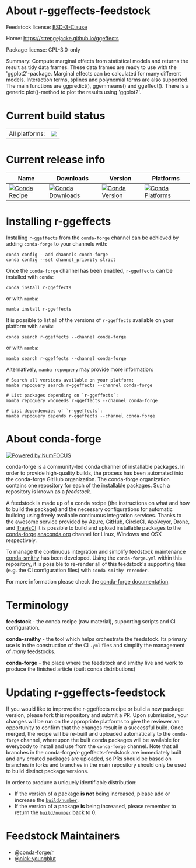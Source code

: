 About r-ggeffects-feedstock
===========================

Feedstock license: [BSD-3-Clause](https://github.com/conda-forge/r-ggeffects-feedstock/blob/main/LICENSE.txt)

Home: https://strengejacke.github.io/ggeffects

Package license: GPL-3.0-only

Summary: Compute marginal effects from statistical models and returns the  result as tidy data frames. These data frames are ready to use with the  'ggplot2'-package. Marginal effects can be calculated for many different  models. Interaction terms, splines and polynomial terms are also supported.  The main functions are ggpredict(), ggemmeans() and ggeffect(). There is a  generic plot()-method to plot the results using 'ggplot2'.

Current build status
====================


<table><tr><td>All platforms:</td>
    <td>
      <a href="https://dev.azure.com/conda-forge/feedstock-builds/_build/latest?definitionId=1181&branchName=main">
        <img src="https://dev.azure.com/conda-forge/feedstock-builds/_apis/build/status/r-ggeffects-feedstock?branchName=main">
      </a>
    </td>
  </tr>
</table>

Current release info
====================

| Name | Downloads | Version | Platforms |
| --- | --- | --- | --- |
| [![Conda Recipe](https://img.shields.io/badge/recipe-r--ggeffects-green.svg)](https://anaconda.org/conda-forge/r-ggeffects) | [![Conda Downloads](https://img.shields.io/conda/dn/conda-forge/r-ggeffects.svg)](https://anaconda.org/conda-forge/r-ggeffects) | [![Conda Version](https://img.shields.io/conda/vn/conda-forge/r-ggeffects.svg)](https://anaconda.org/conda-forge/r-ggeffects) | [![Conda Platforms](https://img.shields.io/conda/pn/conda-forge/r-ggeffects.svg)](https://anaconda.org/conda-forge/r-ggeffects) |

Installing r-ggeffects
======================

Installing `r-ggeffects` from the `conda-forge` channel can be achieved by adding `conda-forge` to your channels with:

```
conda config --add channels conda-forge
conda config --set channel_priority strict
```

Once the `conda-forge` channel has been enabled, `r-ggeffects` can be installed with `conda`:

```
conda install r-ggeffects
```

or with `mamba`:

```
mamba install r-ggeffects
```

It is possible to list all of the versions of `r-ggeffects` available on your platform with `conda`:

```
conda search r-ggeffects --channel conda-forge
```

or with `mamba`:

```
mamba search r-ggeffects --channel conda-forge
```

Alternatively, `mamba repoquery` may provide more information:

```
# Search all versions available on your platform:
mamba repoquery search r-ggeffects --channel conda-forge

# List packages depending on `r-ggeffects`:
mamba repoquery whoneeds r-ggeffects --channel conda-forge

# List dependencies of `r-ggeffects`:
mamba repoquery depends r-ggeffects --channel conda-forge
```


About conda-forge
=================

[![Powered by
NumFOCUS](https://img.shields.io/badge/powered%20by-NumFOCUS-orange.svg?style=flat&colorA=E1523D&colorB=007D8A)](https://numfocus.org)

conda-forge is a community-led conda channel of installable packages.
In order to provide high-quality builds, the process has been automated into the
conda-forge GitHub organization. The conda-forge organization contains one repository
for each of the installable packages. Such a repository is known as a *feedstock*.

A feedstock is made up of a conda recipe (the instructions on what and how to build
the package) and the necessary configurations for automatic building using freely
available continuous integration services. Thanks to the awesome service provided by
[Azure](https://azure.microsoft.com/en-us/services/devops/), [GitHub](https://github.com/),
[CircleCI](https://circleci.com/), [AppVeyor](https://www.appveyor.com/),
[Drone](https://cloud.drone.io/welcome), and [TravisCI](https://travis-ci.com/)
it is possible to build and upload installable packages to the
[conda-forge](https://anaconda.org/conda-forge) [anaconda.org](https://anaconda.org/)
channel for Linux, Windows and OSX respectively.

To manage the continuous integration and simplify feedstock maintenance
[conda-smithy](https://github.com/conda-forge/conda-smithy) has been developed.
Using the ``conda-forge.yml`` within this repository, it is possible to re-render all of
this feedstock's supporting files (e.g. the CI configuration files) with ``conda smithy rerender``.

For more information please check the [conda-forge documentation](https://conda-forge.org/docs/).

Terminology
===========

**feedstock** - the conda recipe (raw material), supporting scripts and CI configuration.

**conda-smithy** - the tool which helps orchestrate the feedstock.
                   Its primary use is in the construction of the CI ``.yml`` files
                   and simplify the management of *many* feedstocks.

**conda-forge** - the place where the feedstock and smithy live and work to
                  produce the finished article (built conda distributions)


Updating r-ggeffects-feedstock
==============================

If you would like to improve the r-ggeffects recipe or build a new
package version, please fork this repository and submit a PR. Upon submission,
your changes will be run on the appropriate platforms to give the reviewer an
opportunity to confirm that the changes result in a successful build. Once
merged, the recipe will be re-built and uploaded automatically to the
`conda-forge` channel, whereupon the built conda packages will be available for
everybody to install and use from the `conda-forge` channel.
Note that all branches in the conda-forge/r-ggeffects-feedstock are
immediately built and any created packages are uploaded, so PRs should be based
on branches in forks and branches in the main repository should only be used to
build distinct package versions.

In order to produce a uniquely identifiable distribution:
 * If the version of a package **is not** being increased, please add or increase
   the [``build/number``](https://docs.conda.io/projects/conda-build/en/latest/resources/define-metadata.html#build-number-and-string).
 * If the version of a package **is** being increased, please remember to return
   the [``build/number``](https://docs.conda.io/projects/conda-build/en/latest/resources/define-metadata.html#build-number-and-string)
   back to 0.

Feedstock Maintainers
=====================

* [@conda-forge/r](https://github.com/conda-forge/r/)
* [@nick-youngblut](https://github.com/nick-youngblut/)

